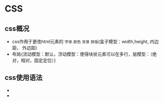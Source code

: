 # CSS
## css概况
- css作用于更改html元素的 `字体` `颜色` `背景` `排版`(盒子模型：width,height, 内边距， 外边距)
- 布局{流动模型：默认，浮动模型：使得块状元素可以在多行，层模型：（绝对，相对，固定定位）}

## css使用语法
- <link>
- <style>
- <h2 style="">

## css选择器
- 元素选择器 h1{}
- 类，ID选择器 #class_A {} .id_A {}
- 属性选择器 
    - h1[class] {}
    - a[href='www.haijunt.com']
    - a[class~='warn']
    - a[class^='warn']
    - a[class$='ing']
    - a[class*='warn']
- 后代选择器 h1 em{}
- 子元素选择器 h1 > em {}
- 相邻兄弟选择器 h1 + p {}
- 伪类
    - 锚伪类
        - a:link {}
        - a:visited {}
        - a:hover {}
        - a:active {}
    - p:first-child  # 作为某个元素的第一个子元素的所有p元素
    - q:lang(no) {}
- 伪元素
    - :first-line
    - :first-letter
    - :before
    - :after

